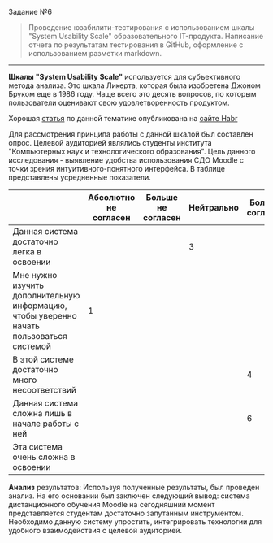 Задание №6
> Проведение юзабилити-тестирования с использованием шкалы "System Usability Scale" образовательного IT-продукта. Написание отчета по результатам тестирования в GitHub, оформление с использованием разметки markdown.

***


**Шкалы "System Usability Scale"** используется для субъективного метода анализа. Это шкала Ликерта, которая была изобретена Джоном Бруком еще в 1986 году. Чаще всего это десять вопросов, по которым пользователи оценивают свою удовлетворенность продуктом.

Хорошая [статья](https://habr.com/ru/sandbox/38589/) по данной тематике опубликована на [сайте Habr](https://habr.com/ru/sandbox/38589/)

Для рассмотрения принципа работы с данной шкалой был составлен опрос. Целевой аудиторией являлись студенты института "Компьютерных наук и технологического образования". 
Цель данного исследования - выявление удобства использования СДО Moodle с точки зрения интуитивного-понятного интерфейса. 
В таблице представлены усредненные показатели.



|                |Абсолютно не согласен                         |Больше не согласен                         |  Нейтрально                         |Больше согласен                         |Абсолютно согласен                         |
|----------------------------------------|---------------|----------------|--------------|---------------|---------------|
|Данная система достаточно легка в освоении|||3|||
|Мне нужно изучить дополнительную информацию, чтобы уверенно начать пользоваться системой|1|||||
|В этой системе достаточно много несоответствий||||4||
|Данная система сложна лишь в начале работы с ней||||6||
|Эта система очень сложна в освоении|||||2|


**Анализ** результатов: 
Используя полученные результаты, был проведен анализ. На его основании был заключен следующий вывод: система дистанционного обучения Moodle на сегодняшний момент представляется студентам достаточно запутанным инструментом. Необходимо данную систему упростить, интегрировать технологии для удобного взаимодействия с целевой аудиторией.
